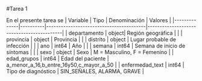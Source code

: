 #Tarea 1

En el presente tarea se 
| Variable     | Tipo    | Denominación                            | Valores                               |
|--------------|----------|-----------------------------------------|-------------------------------------------|
| departamento | object| Región geográfica                       |                                           |
| provincia    | object | Provincia                               |                                           |
| distrito     | object | Lugar probable de infección             |                                           |
| ano          | int64  | Año                                     |                                           |
| semana       | int64  | Semana de inicio de síntomas            |                                           |
| sexo         | object | Sexo                                    | M = Masculino, F = Femenino               |
| edad_grupos         | int64 | Edad del paciente                |   a_menor_a_16,b_entre_16y50,c_mayor_a_50    |
| enfermedad_text         | int64 | Tipo de diagnóstico          | SIN_SEÑALES, ALARMA, GRAVE                |

